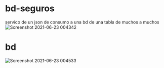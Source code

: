 # bd-seguros
servico de un json de consumo a una bd de una tabla de muchos a muchos
![Screenshot 2021-06-23 004342](https://user-images.githubusercontent.com/46875264/123042271-2f8cc880-d3bc-11eb-9a9c-3f4c6caeebc9.png)

# bd
![Screenshot 2021-06-23 004533](https://user-images.githubusercontent.com/46875264/123042363-5519d200-d3bc-11eb-93d1-f9ea4d48940b.png)
